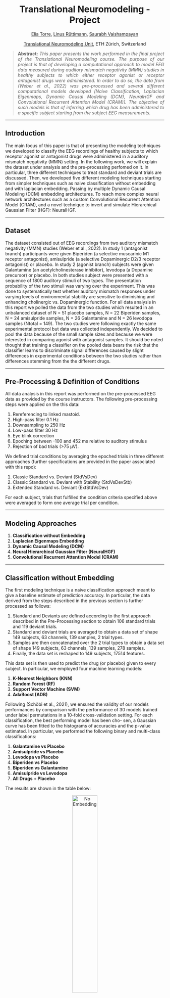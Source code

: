 <h1 align="center">
Translational Neuromodeling - Project</h1>

<div align="center">
  <a href="https://www.linkedin.com/in/eliatorre/">Elia Torre</a>,
  <a href="https://services.ini.uzh.ch/admin/modules/uzh/person.php?id=54155&back=../uzh/people">Linus Rüttimann</a>,
  <a href="https://www.linkedin.com/in/saurabh-vaishampayan-4647ba179/?originalSubdomain=ch">Saurabh Vaishampayan</a>
  
  <p><a href="https://www.tnu.ethz.ch/de/home">Translational Neuromodeling Unit</a>, ETH Zürich, Switzerland</p>
</div>

>**<p align="justify"> Abstract:** *This paper presents the work performed in the final project of the Translational Neuromodeling course. The purpose of our project is that of developing a computational approach to model EEG data measured during auditory mismatch negativity (MMN) studies in healthy subjects to which either receptor agonist or receptor antagonist drugs were administered. In order to do so, the data from (Weber et al., 2022) was pre-processed and several different computational models developed [Naive Classification, Laplacian Eigenmaps, Dynamic Causal Modeling (DCM), NeuralHGF and Convolutional Recurrent Attention Model (CRAM)]. The objective of such models is that of inferring which drug has been administered to a specific subject starting from the subject EEG measurements.*

<hr/>

## Introduction
The main focus of this paper is that of presenting the modeling techniques we developed to classify the EEG recordings of healthy subjects to which receptor agonist or antagonist drugs were administered in a auditory mismatch negativity (MMN) setting. In the following work, we will explain the dataset under analysis and the pre-processing perfomed on it. In particular, three different techniques to treat standard and deviant trials are discussed. Then, we developed five different modeling techniques starting from simpler techniques such as naive classification without embedding and with laplacian embedding. Passing by multiple Dynamic Causal Modeling (DCM) embedding architectures. To reach more complex neural network architectures such as a custom Convolutional Recurrent Attention Model (CRAM), and a novel technique to invert and simulate Hierarchical Gaussian Filter (HGF): NeuralHGF.

<hr/>

## Dataset
The dataset consisted out of EEG recordings from two auditory mismatch negativity (MMN) studies (Weber et al., 2022). In study 1 (antagonist branch) participants were given Biperiden (a selective muscarinic M1 receptor antagonist), amisulpride (a selective Dopaminergic D2/3 receptor antagonist) or placebo. In study 2 (agonist branch) subjects were given Galantamine (an acetylcholinesterase inhibitor), levodopa (a Dopamine precursor) or placebo. In both studies subject were presented with a sequence of 1800 auditory stimuli of two types. The presentation probability of the two stimuli was varying over the experiment. This was done to systematically test whether auditory mismatch responses under varying levels of environmental stability are sensitive to diminishing and enhancing cholinergic vs. Dopaminergic function. For all data analysis in this report we polled the data from the two studies which resulted in an unbalanced dataset of N = 51 placebo samples, N = 22 Biperiden samples, N = 24 amisulpride samples, N = 26 Galantamine and N = 26 levodopa samples (Ntotal = 149). The two studies were following exactly the same experimental protocol but data was collected independently. We decided to pool the data because of the small sample sizes and because we were interested in comparing agonist with antagonist samples. It should be noted thought that training a classifier on the pooled data bears the risk that the classifier learns to discriminate signal differences caused by slight differences in experimental conditions between the two studies rather than differences stemming from the the different drugs.

<hr/>

## Pre-Processing & Definition of Conditions
All data analysis in this report was performed on the pre-processed EEG data as provided by the course instructors. The following pre-processing steps were applied on the this data:
1. Rereferencing to linked mastoid.
2. High-pass filter 0.1 Hz
3. Downsampling to 250 Hz
4. Low-pass filter 30 Hz
5. Eye blink correction
6. Epoching between -100 and 452 ms relative to auditory stimulus
7. Rejection of bad trials (>75 μV).
   
We defined trial conditions by averaging the epoched trials in three different approaches (further specifications are provided in the paper associated with this repo): 
1. Classic Standard vs. Deviant (StdVsDev)
2. Classic Standard vs. Deviant with Stability (StdVsDevStb)
3. Extended Standard vs. Deviant (ExtStdVsDev)

For each subject, trials that fulfilled the condition criteria specified above were averaged to form one average trial per condition.

<hr/>

## Modeling Approaches
1. **Classification without Embedding**
2. **Laplacian Eigenmaps Embedding**
3. **Dynamic Causal Modeling (DCM)**
4. **Neural Hierarchical Gaussian Filter (NeuralHGF)**
5. **Convolutional Recurrent Attention Model (CRAM)**

<hr/>

## Classification without Embedding
The first modeling technique is a naive classification approach meant to give a baseline estimate of prediction accuracy. In particular, the data derived from the steps described in the previous section is further processed as follows:
1. Standard and Deviants are defined according to the first approach described in the Pre-Processing section to obtain 106 standard trials and 119 deviant trials.
2. Standard and deviant trials are averaged to obtain a data set of shape 149 subjects, 63 channels, 139 samples, 2 trial types.
3. Samples are then concatenated over the 2 trial types to obtain a data set of shape 149 subjects, 63 channels, 139 samples, 278 samples.
4. Finally, the data set is reshaped to 149 subjects, 17514 features.

This data set is then used to predict the drug (or placebo) given to every subject. In particular, we employed four machine learning models:
1. **K-Nearest Neighbors (KNN)**
2. **Random Forest (RF)**
3. **Support Vector Machine (SVM)**
4. **AdaBoost (ADB)**

Following (Schöbi et al., 2021), we ensured the validity of our models performances by comparison with the performance of 30 models trained under label permutations in a 10-fold cross-validation setting. For each classification, the best performing model has been cho- sen, a Gaussian curve has been fitted to the histograms of accuracies and the p-value estimated. In particular, we performed the following binary and multi-class classifications:
1. **Galantamine vs Placebo**
2. **Amisulpride vs Placebo**
3. **Levodopa vs Placebo**
4. **Biperiden vs Placebo**
5. **Biperiden vs Galantamine**
6. **Amisulpride vs Levodopa**
7. **All Drugs + Placebo**

The results are shown in the table below: 

<div align="center">
<img src="Img/noembed.png" alt="No Embedding" width="40%">
</div>

This results show that this naive modeling technique achieves a good performance in differentiating Biperiden vs Placebo and Biperiden vs Galantamine. In particular, the models obtain an accuracy above 70% and a p-value < 0.05 in both the cases. However, it is a modeling techniques that lacks both of interpretability and robustness. 

<hr/>

## Laplacian Eigenmaps Embedding
Our second modeling approach is inspired by (Gramfort & Clerc, 2007) and (Belkin & Niyogi, 2003), which exploit Laplacian Eigenmaps as a dimensionality reduction technique. Laplacian Eigenmaps is a non-linear dimensionality reduction technique that aims at preserving the local structure of high-dimensional data in a lower-dimensional latent space. In the case of EEG data, we aim to preserve the complex spatial and temporal dependencies embedded in the data. Furthermore, this technique has been proven to be robust to noise. For what concerns the pre-processing of the data, we followed the same pipeline used for the classi- fication without embedding, i.e.:
1. Standard and Deviants are defined according to the first approach described in the Pre-Processing section to obtain 106 standard trials and 119 deviant trials.
2. Standard and deviant trials are averaged to obtain a data set of shape 149 subjects, 63 channels, 139 samples, 2 trial types.
3. Samples are then concatenated over the 2 trial types to obtain a data set of shape 149 subjects, 63 channels, 139 samples, 278 samples.
4. The data set is reshaped to 149 subjects, 17514 features.
5. Finally, we apply the Laplacian Dimensionality Reduction technique to obtain a data set of shape 149 subject, 2 features.

The evaluation scheme is consistent with the previously described one. The results are shown in the table below:

<div align="center">
<img src="Img/laplacian.png" alt="Laplacian Embedding" width="40%">
</div>

This results show that a laplacian-eigenmaps-based technique achieves an overall level of accuracy that is inferior to the one examined in the previous section. However, it demonstrates an increased robustness as the models achieves significant p-values in the same number of tasks as the previous technique, and it manages to obtain lower p-values in most of the other tasks. Although not being a fully-interpretable modeling approach, laplacian eigenmaps ensure an higher-interpretability level compared to the previous technique. Indeed, the low-dimensional latent space obtained with this method could reveal clusters or groups of similar EEG patterns.

<hr/>

## Dynamic Causal Modeling (DCM)
We attempted to model the EEG data with a DCM and use the estimated parameter posterior means as features of a classifier that predicts drug labels.
The main motivation for this approach was that previous work successfully classified muscarinic agonist and antagonist drugs from epidural EEG data in a MMN paradigm in rats using this approach (Schöbi et al., 2021). Furthermore, it is hypothesized that acetylcholine and Dopamine modulate NMDA receptor function (Stephan, Baldeweg, & Friston, 2006) and that NMDA signaling is mainly used in hierarchically descending cortical connections (Self, Kooijmans, Supèr, Lamme, & Roelfsema, 2012). Hence, one can hypothesize that acetylcholine and Dopamine agonistic and antagonistic drugs modulate the connection strength of descending cortical connections. With a DCM it is possible to infer the connection strength of descending cortical connections from EEG recordings (Pereira et al., 2021). Hence, it might be possible that descending connection strength parameters estimated with a DCM are predictive of acetylcholine and Dopamine agonistic and antagonistic drugs. To test this hypothesis, we designed multiple DCMs in SPM12 and fitted the pre-processed EEG of all sub- jects with each DCM. We then trained simple classifiers on the pruned estimated posterior mean parameters of the DCM to predict the drug labels with 10-fold cross-validation.

We explored the prediction performance (cross-validated classification accuracy) of three different mean trial definitions, three cortical-column models (ERP: 3-population convolution-based neural mass model, CMC: 4-population convolution-based neural mass model, NMDA: 3-population conductance-based neural mass model that includes the NMDA receptor), three connection models and two simple classifiers (RF and SVM).
The reason we choose exactly those cortical-column models was as follows. The ERP model is the simplest model, CMC is the most widely used in the literature and NMDA models the NMDA receptor which is modulated by the drugs that was administered to the subjects (Stephan et al., 2006). The connection models were chosen because they have been used before to model EEG in an MMN paradigm (Garrido et al., 2008; Ranlund et al., 2016; David et al., 2006). In the case of the David2006 model only for simulated data. We added this model because it includes the orbitofrontal cortex (OF) and it was shown that MMN responded are significantly different on electrodes near the OF between subject that received either amisulpride or Biperiden (Weber et al., 2022). The remaining DCM parameters were set as follows: normal sized template head model with ’EEG BEM’ inversion, Tdcm=[0,452], Nmodes=8, h=1, onset=60 (for all other prior parameters mean and all prior variances the default values were used). The parameters of the classifiers were set to equal values for all different DCM configurations. We pruned the extracted DCM posterior parameter means with an ANOVA test. We only selected parameters for which the null-hypothesis of an ANOVA of the parameters group according to group. 

The evaluation scheme is consistent with the previously described one. The results are shown in the table below:

<div align="center">
<img src="Img/DCM.png" alt="DCM" width="60%">
</div>

We evaluated the cross-validated drug label prediction accuracy of most of the 3∗3∗3∗2 = 54 combinations of mean trial definitions (StdVs- Dev/StdVsDevStb/ExtStdVsDev), cortical column models (ERP/CMC/NMDA), connection models (Garrido2008/Ranlund2016/David2006) and classifiers (RF/SVM). We don’t report results for the 8 models StdVsDevStb/ExtStdVsDev + CMC/NMDA + David2006 + RF/SVM because the model inversion was not finished on time for the report deadline. We reached classification accuracies that are significantly better than chance (permutation test p-value pPT < 0.05 for all binary classification task but not for the 5 class task. There was no model that performed well at all classification task. The model with the highest cumulative accuracy (summed accuracy of all 7 classification task) was StdVsDevStb+CMC+Garrido2008+RF. It achieved significant accuracies for all three binary classification tasks that involve Biperiden, Placebo and Galantamine (accuracies: Galantamine/Placebo = 0.714, Biperiden/Placebo = 0.712, Biperiden/Galantamine = 0.729). We depict the mean and standard error of mean (SEM) over treatment groups of posterior mean estimates of this model for parameters for which the null-hypotheses of an ANOVA test is rejected. We find that all parameters that pass the ANOVA test are extrinsic connection parameters. Six out of seven parameters are extrinsic forward connections. This may hint be a hint that the acetylcholine modulating drugs Biperiden and Galantamine mainly impact forward connections, which is contradictory to our initial hypothesis.

<hr/>

## Neural Hierarchical Gaussian Filter (NeuralHGF)
In this section we propose a novel approach for performing inversion of Gaussian Hierarchical Models using Neural Networks. We first review the theory behind variational inference and Hierarchical Gaussian Filter (Mathys et al., 2014). We then look at Variational Autoencoders (Kingma & Welling, 2022), a popular method for generative modelling using Deep Neural Networks. Then we propose our method, building on the theory for Variational Autoencoders and Hierarchical Gaussian Filter. Then we move on to the specific problem of EEG data generative modelling and analyse training performance, network parameters. Finally we use the generative embedding from our model to perform classification on the dataset. For more details regarding the implementation refer to the paper associated with this repository. 

<div align="center">
<img src="Img/NeuralHGFarchitecture.png" alt="NeuralHGF Architecture" width="60%">
</div>

Now we move on to performing classification on the data. We use the NeuralHGF model to generate embeddings. We then train another Machine Learning model to perform classification based on these generated embeddings. We perform 4-Fold Stratified Cross-validation and report the accuracies for different classification task in the following table. We use the same four classification models as explained above.

<div align="center">
<img src="Img/NeuralHGF.png" alt="NeuralHGF" width="40%">
</div>

<hr/>

## Convolutional Recurrent Attention Model (CRAM)
This modeling technique is inspired by (Tao et al., 2020), (Zhang, Yao, Chen, & Monaghan, 2019), (Kwak, Song, & Kim, 2021). All of the three papers develop a deep neural network (DNN) featuring both convolutional and recurrent layers, as well as attention and self-attention layers to uncover the spatio-temporal dependencies contained in the EEG data. Starting from these examples, we developed a custom DNN architecture to perform the multi-class predictions in the All Drugs task.

<div align="center">
<img src="Img/CRAMarchitecture.png" alt="NeuralHGF" width="80%">
</div>

The pipeline followed by our model and its architecture can be visualized in the figure above. In particular, standard and deviant trials are processed via the same layers, but separately throughout the architecture to be merged via an attention layer right before performing predictions. 
1. Standard and Deviants are defined according to the first approach described in the Pre-Processing section to obtain 106 standard trials and 119 deviant trials.
2. Standard and deviant trials are averaged to obtain two data sets of shape 149 subjects, 63 channels, 139 samples. From here on, we will discuss only one branch of the architecture as it is equivalent to the other one.
3. The data set is passed through a Channel-Wise Attention structure made of the following layers: Mean-Pooling, two Fully-Connected (FC) with Tanh activation and Softmax.
4. The Attention-weighted data are fed to a Convolutional layer with Exponential Linear Unit (ELU) activation then Max-Pooled, Flattened and Dropout. This layer allows to extract the spatial dependencies in the data.
5. The data set is then fed to a bi-layered LSTM followed by attention. This layer allows to extract the temporal dependencies in the data.
6. The two branches of the architecture are merged again via concatenation.
7. Then, attention on the concatenated data is performed.
8. Finally, the predictions on the five classes are obtained via a FC layer with tanh activation and softmax layer.

The model neurons per layer and hyper-parameters have been optimized in a stratified 10-fold cross-validation setting. The training has been performed for 200 Epochs on NVIDIA T4 Tensor core GPU for a training time of approximately 4-5 hours. We achieved a 10-fold cross-validated accuracy of 0.49 on the All Drugs classification task. Further analysis on the binary classification tasks and permuted-labels model training comparisons have not been performed.

<hr/>

## Results
We explored a large variety of different modeling techniques. We achieved better classification accuracy than chance for all 6 binary classification tasks. However, we were not able to beat the baseline model for each binary classification task. This may indicate a limitation of the explored models for the modeling of the provided data. One reason might be the small number of samples and the possibly large inter-subject variability. We reckon that the model would have performed better if all drugs would have been administered to all subjects as in the experimental paradigm in (Schöbi et al., 2021). For the 5 class classification we only reach an accuracy that is significantly better than chance with our extra method CRAM. However, this method was not fully evaluated and is is a data-based approach that has not interpretability. Among generative modelling approaches, we achieved the best results with DCM and the best DCM model shows good discriminability for the acetylcholine modulating drugs Biperiden and Galantamine, but not for the Dopamine modulating drugs. We also proposed and implemented a novel approach called NeuralHGF for combining interpretability of HGF with approximation power of neural networks. While this approach may not have given the best results, there is a lot of scope for improvement of architecture and extension to other problem modalities.

A summary of the results is displayed in the following figure: 

<div align="center">
<img src="Img/recap.png" alt="NeuralHGF" width="60%">
</div>



<hr/>

## Technical Requirements and Repository Explanation

You need the following Toolboxes and versions
1. MATLAB 2022b
2. Deep Learning Toolbox 14.5
3. Image Processing 11.6
4. Signal Processing 9.1
5. Statistics and Machine Learning 12.4
6. Bioinformatics 4.16.1
7. SPM12

### Classification without Embedding and with Laplacian Embedding
to run the two classification techniques above open the Project.mlx file and add SPM12 to the MATLAB Path

Important files:
* getTrialtype.m: script that return the indexes of std/dev trials according to the first approach. 
* accuracies_RAW.m: script that performs 10-fold stratified cross-validation accuracies evaluation for the dataset without embedding. 
* accuracies_RAW_perm: script that performs 10-fold stratified cross-validation accuracies evaluation for the dataset without embedding for 30 permuted labels models to assess chance-level. 
* plotting_RAW.m: script that plots the 30 permuted labels models as histograms, fits the gaussian curve, estimates p-values and returns plots.
* accuracies_LAPLACE.m, accuracies_LAPLACE_perm.m and plotting_LAPLACE.m perform the same function as the above but for laplacian embedded features. 


### DCM: most important files and instructions to run the code
to run the DCM code cd into the dcm subfolder and add SPM12 to the MATLAB path.

Important files:
* dcm/doDCMs.m: script that inverts all DCMs (this script takes many days to run) and saves the DCM params (one file per DCM model) into the folder output_dir. Set the data_dir in line 8 to the folder that contains the pre-processed EEG data.
* dcm/evalDCMs.m: script that trains the SVM and RF classifiers for all DCM models that it finds in output_dir. It performs the permutation test and saves results in a latex table.

### Convolutional Recurrent Attention Model (CRAM)
CRAM folder contains a jupyter notebook python script with the pipeline to run the model. 

### Neural HGF
neural_hgf folder contains matlab scripts for Neural HGF.
neural_hgf_training.m is the script to run to train a new neural net from scratch.
classifier_results.m is script to run to get classifier results on generative embedding from Neural HGF.
It assumes you have saved models of neural nets (neural_hgf_trained_foldnr_1_of_4 means saved model for fold 1 of 4fold CV). hgf_data_1_4 is processed data for this section (again 1st fold of 4 fold).
Other csv files are data and results. Other functions are helper functions for constructing the neural network.
